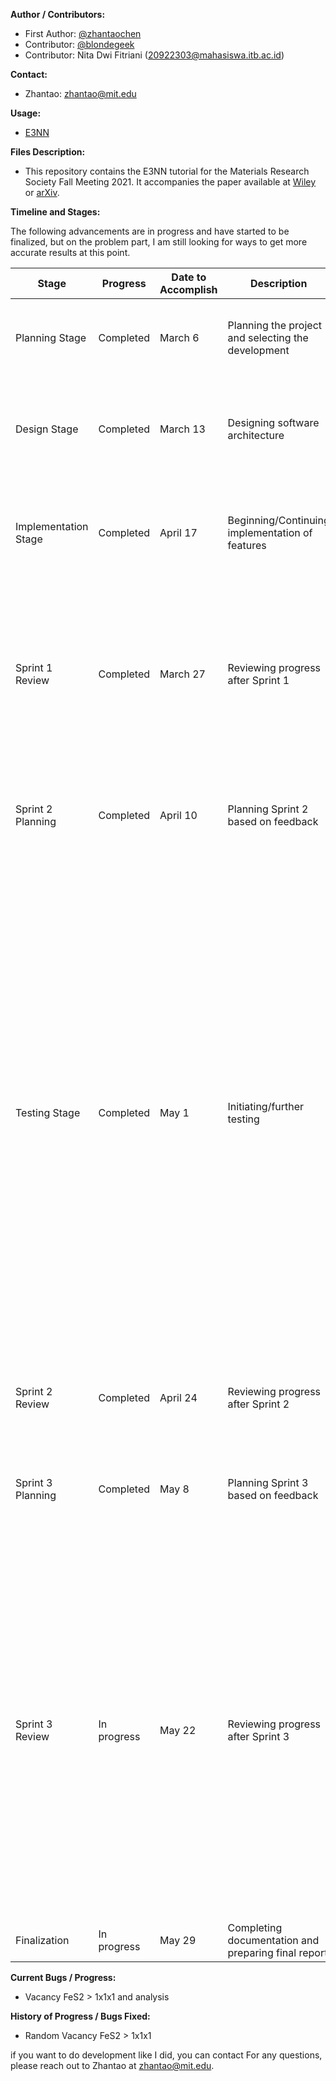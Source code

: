 
**Author / Contributors:**
- First Author: [@zhantaochen](https://github.com/zhantaochen)
- Contributor: [@blondegeek](https://github.com/blondegeek)
- Contributor: Nita Dwi Fitriani (20922303@mahasiswa.itb.ac.id)

**Contact:** 
- Zhantao: [zhantao@mit.edu](mailto:zhantao@mit.edu)

**Usage:** 
- [E3NN](https://e3nn.org/)

**Files Description:** 
- This repository contains the E3NN tutorial for the Materials Research Society Fall Meeting 2021. It accompanies the paper available at [Wiley](https://onlinelibrary.wiley.com/doi/10.1002/advs.202004214) or [arXiv](https://arxiv.org/pdf/2009.05163.pdf).
  
**Timeline and Stages:** 

The following advancements are in progress and have started to be finalized, but on the problem part, I am still looking for ways to get more accurate results at this point. 

| Stage              | Progress   | Date to Accomplish | Description                                                                                                                        | Problem                                                                                                                               |
|--------------------|------------|---------------------|------------------------------------------------------------------------------------------------------------------------------------|---------------------------------------------------------------------------------------------------------------------------------------|
| Planning Stage     | Completed  | March 6             | Planning the project and selecting the development                                                                               | Learn Material Science Especially Phonon DOS and Model E3NN                                                                     |
| Design Stage       | Completed  | March 13            | Designing software architecture                                                                                                    | Creating architecture in accordance with the methods used with literacy understanding from journals                               |
| Implementation Stage | Completed | April 17            | Beginning/Continuing implementation of features                                                                                   | Prepare for testing orthorhombic FeS new material with Multi-dimensional data                                                      |
| Sprint 1 Review    | Completed  | March 27            | Reviewing progress after Sprint 1                                                                                                  | Difficulty in preparing complex data with tools and ensuring data suitability through visualization and validation with VESTA, Existence of multidimensional data requiring preprocessing |
| Sprint 2 Planning  | Completed  | April 10            | Planning Sprint 2 based on feedback                                                                                                | Testing Supercell material with TiO2 doping Al, Cu, Mo, and W, observe the results, and try to vacancy data                     |
| Testing Stage      | Completed  | May 1               | Initiating/further testing                                                                                                         | Doping with Al, Cu, Mo, and W in TiO2 improves the DOS phonon graph because they affect the structure and interactions in the TiO2 crystal, causing an increase in phonon energy at some energy points. This indicates a significant change in the vibrational properties of TiO2 that is potentially important in technological applications. Vacancy in the FeS material does not show a significant change in the graph, the vacancy result of 8% with perfect material still produces the same prediction, it needs to be reviewed |
| Sprint 2 Review    | Completed | April 24            | Reviewing progress after Sprint 2                                                                                                  | Completing material data by performing vacancy on FeS2 for result material                                                                                                                                 |
| Sprint 3 Planning  | Completed | May 8               | Planning Sprint 3 based on feedback                                                                                                | Testing Vacancy in FeS2 Orthorhombic material has been resolved in 1x1x1 to 2x2x2 unitcell and analysis Result.                                                                                                                                 |
| Sprint 3 Review    |In progress | May 22              | Reviewing progress after Sprint 3                                                                                                  | Vacancy is done with a percentage below 10% by removing 1 Fe atom or 1 S atom in FeS2. Orthorhombic phonon distribution results still produce the same predictions and phonon peaks, but the accuracy increases. If this FeS2 shows the vacancy value in the material affects the prediction results, then the analysis will continue to find out the vacancy analysis in materials with unit cells above 1x1x1.                                                                                                                                 |
| Finalization       | In progress | May 29              | Completing documentation and preparing final report                                                                                | None                                                                                                                                 |


**Current Bugs / Progress:** 
- Vacancy FeS2 > 1x1x1 and analysis

**History of Progress / Bugs Fixed:** 
- Random Vacancy FeS2 > 1x1x1


if you want to do development like I did, you can contact 
For any questions, please reach out to Zhantao at [zhantao@mit.edu](mailto:zhantao@mit.edu).
